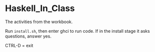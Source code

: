 # Haskell_In_Class
The activities from the workbook.

Run `install.sh`, then enter ghci to run code.
If in the install stage it asks questions, answer yes.

CTRL-D = exit